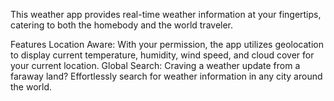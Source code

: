 This weather app provides real-time weather information at your fingertips, catering to both the homebody and the world traveler.

Features
Location Aware: With your permission, the app utilizes geolocation to display current temperature, humidity, wind speed, and cloud cover for your current location.
Global Search: Craving a weather update from a faraway land? Effortlessly search for weather information in any city around the world.
